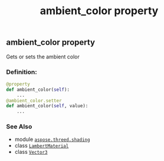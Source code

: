 ﻿---
title: ambient_color property
second_title: Aspose.3D for Python via .NET API References
description: 
type: docs
weight: 140
url: /python-net/aspose.threed.shading/lambertmaterial/ambient_color/
is_root: false
---

## ambient_color property


Gets or sets the ambient color
### Definition:
```python
@property
def ambient_color(self):
    ...
@ambient_color.setter
def ambient_color(self, value):
    ...
```

### See Also
* module [`aspose.threed.shading`](../../)
* class [`LambertMaterial`](/3d/python-net/aspose.threed.shading/lambertmaterial)
* class [`Vector3`](/3d/python-net/aspose.threed.utilities/vector3)
